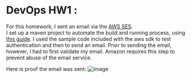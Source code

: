 # DevOps HW1 : 

For this homework, I sent an email via the [AWS SES](http://aws.amazon.com/ses/).  
I set up a maven project to automate the build and running process, using [this guide](http://java.awsblog.com/post/TxBQSY5CJQNVSN/AWS-SDK-for-Java-Maven-Archetype).
I used the sample code included with the aws sdk to test authentication and then to send an email.
Prior to sending the email, however, I had to first validate my email.  Amazon requires this 
step to prevent abuse of the email service.

Here is proof the email was sent:
![image](https://cloud.githubusercontent.com/assets/6819944/5887669/a14a1370-a3ac-11e4-8c4b-d714c18af008.png)
